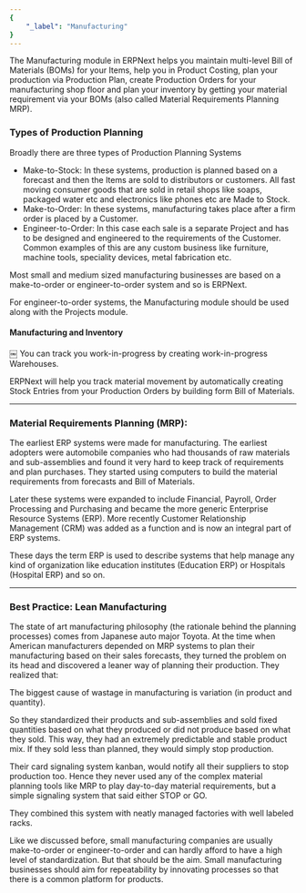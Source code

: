 ```yaml
---
{
	"_label": "Manufacturing"
}
---
```

The Manufacturing module in ERPNext helps you maintain multi-level Bill of Materials (BOMs) for your Items, help you in Product Costing, plan your production via Production Plan, create Production Orders for your manufacturing shop floor and plan your inventory by getting your material requirement via your BOMs (also called Material Requirements Planning MRP).

### Types of Production Planning

Broadly there are three types of Production Planning Systems

- Make-to-Stock: In these systems, production is planned based on a forecast and then the Items are sold to distributors or customers. All fast moving consumer goods that are sold in retail shops like soaps, packaged water etc and electronics like phones etc are Made to Stock.
- Make-to-Order: In these systems, manufacturing takes place after a firm order is placed by a Customer.
- Engineer-to-Order:  In this case each sale is a separate Project and has to be designed and engineered to the requirements of the Customer. Common examples of this are any custom business like furniture, machine tools, speciality devices, metal fabrication etc.

Most small and medium sized manufacturing businesses are based on a make-to-order or engineer-to-order system and so is ERPNext.

For engineer-to-order systems, the Manufacturing module should be used along with the Projects module.

#### Manufacturing and Inventory
￼
You can track you work-in-progress by creating work-in-progress Warehouses. 

ERPNext will help you track material movement by automatically creating Stock Entries from your Production Orders by building form Bill of Materials.


---

### Material Requirements Planning (MRP):

The earliest ERP systems were made for manufacturing. The earliest adopters were automobile companies who had thousands of raw materials and sub-assemblies and found it very hard to keep track of requirements and plan purchases. They started using computers to build the material requirements from forecasts and Bill of Materials. 

Later these systems were expanded to include Financial, Payroll, Order Processing and Purchasing and became the more generic Enterprise Resource Systems (ERP). More recently Customer Relationship Management (CRM) was added as a function and is now an integral part of ERP systems.

These days the term ERP is used to describe systems that help manage any kind of organization like education institutes (Education ERP) or Hospitals (Hospital ERP) and so on. 

---

### Best Practice: Lean Manufacturing

The state of art manufacturing philosophy (the rationale behind the planning processes) comes from Japanese auto major Toyota. At the time when American manufacturers depended on MRP systems to plan their manufacturing based on their sales forecasts, they turned the problem on its head and discovered a leaner way of planning their production. They realized that:

The biggest cause of wastage in manufacturing is variation (in product and quantity).

So they standardized their products and sub-assemblies and sold fixed quantities based on what they produced or did not produce based on what they sold. This way, they had an extremely predictable and stable product mix. If they sold less than planned, they would simply stop production. 

Their card signaling system kanban, would notify all their suppliers to stop production too. Hence they never used any of the complex material planning tools like MRP to play day-to-day material requirements, but a simple signaling system that said either STOP or GO.

They combined this system with neatly managed factories with well labeled racks.

Like we discussed before, small manufacturing companies are usually make-to-order or engineer-to-order and can hardly afford to have a high level of standardization. But that should be the aim. Small manufacturing businesses should aim for repeatability by innovating processes so that there is a common platform for products.


